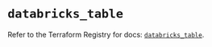 # `databricks_table`

Refer to the Terraform Registry for docs: [`databricks_table`](https://registry.terraform.io/providers/databricks/databricks/1.70.0/docs/resources/table).
